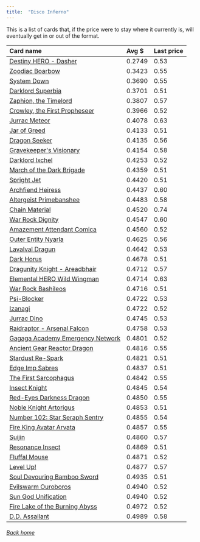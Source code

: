 ```yaml
---
title:  "Disco Inferno"
---
```


This is a list of cards that, if the price were to stay where it currently is, will eventually get in or out of the format.

| Card name | Avg $ | Last price |
| :-- | :-- | :-- |
[Destiny HERO - Dasher](https://db.ygoprodeck.com/card/?search=Destiny%20HERO%20-%20Dasher) | 0.2749 | 0.53 |
[Zoodiac Boarbow](https://db.ygoprodeck.com/card/?search=Zoodiac%20Boarbow) | 0.3423 | 0.55 |
[System Down](https://db.ygoprodeck.com/card/?search=System%20Down) | 0.3690 | 0.55 |
[Darklord Superbia](https://db.ygoprodeck.com/card/?search=Darklord%20Superbia) | 0.3701 | 0.51 |
[Zaphion, the Timelord](https://db.ygoprodeck.com/card/?search=Zaphion,%20the%20Timelord) | 0.3807 | 0.57 |
[Crowley, the First Propheseer](https://db.ygoprodeck.com/card/?search=Crowley,%20the%20First%20Propheseer) | 0.3966 | 0.52 |
[Jurrac Meteor](https://db.ygoprodeck.com/card/?search=Jurrac%20Meteor) | 0.4078 | 0.63 |
[Jar of Greed](https://db.ygoprodeck.com/card/?search=Jar%20of%20Greed) | 0.4133 | 0.51 |
[Dragon Seeker](https://db.ygoprodeck.com/card/?search=Dragon%20Seeker) | 0.4135 | 0.56 |
[Gravekeeper's Visionary](https://db.ygoprodeck.com/card/?search=Gravekeeper's%20Visionary) | 0.4154 | 0.58 |
[Darklord Ixchel](https://db.ygoprodeck.com/card/?search=Darklord%20Ixchel) | 0.4253 | 0.52 |
[March of the Dark Brigade](https://db.ygoprodeck.com/card/?search=March%20of%20the%20Dark%20Brigade) | 0.4359 | 0.51 |
[Spright Jet](https://db.ygoprodeck.com/card/?search=Spright%20Jet) | 0.4420 | 0.51 |
[Archfiend Heiress](https://db.ygoprodeck.com/card/?search=Archfiend%20Heiress) | 0.4437 | 0.60 |
[Altergeist Primebanshee](https://db.ygoprodeck.com/card/?search=Altergeist%20Primebanshee) | 0.4483 | 0.58 |
[Chain Material](https://db.ygoprodeck.com/card/?search=Chain%20Material) | 0.4520 | 0.74 |
[War Rock Dignity](https://db.ygoprodeck.com/card/?search=War%20Rock%20Dignity) | 0.4547 | 0.60 |
[Amazement Attendant Comica](https://db.ygoprodeck.com/card/?search=Amazement%20Attendant%20Comica) | 0.4560 | 0.52 |
[Outer Entity Nyarla](https://db.ygoprodeck.com/card/?search=Outer%20Entity%20Nyarla) | 0.4625 | 0.56 |
[Lavalval Dragun](https://db.ygoprodeck.com/card/?search=Lavalval%20Dragun) | 0.4642 | 0.53 |
[Dark Horus](https://db.ygoprodeck.com/card/?search=Dark%20Horus) | 0.4678 | 0.51 |
[Dragunity Knight - Areadbhair](https://db.ygoprodeck.com/card/?search=Dragunity%20Knight%20-%20Areadbhair) | 0.4712 | 0.57 |
[Elemental HERO Wild Wingman](https://db.ygoprodeck.com/card/?search=Elemental%20HERO%20Wild%20Wingman) | 0.4714 | 0.63 |
[War Rock Bashileos](https://db.ygoprodeck.com/card/?search=War%20Rock%20Bashileos) | 0.4716 | 0.51 |
[Psi-Blocker](https://db.ygoprodeck.com/card/?search=Psi-Blocker) | 0.4722 | 0.53 |
[Izanagi](https://db.ygoprodeck.com/card/?search=Izanagi) | 0.4722 | 0.52 |
[Jurrac Dino](https://db.ygoprodeck.com/card/?search=Jurrac%20Dino) | 0.4745 | 0.53 |
[Raidraptor - Arsenal Falcon](https://db.ygoprodeck.com/card/?search=Raidraptor%20-%20Arsenal%20Falcon) | 0.4758 | 0.53 |
[Gagaga Academy Emergency Network](https://db.ygoprodeck.com/card/?search=Gagaga%20Academy%20Emergency%20Network) | 0.4801 | 0.52 |
[Ancient Gear Reactor Dragon](https://db.ygoprodeck.com/card/?search=Ancient%20Gear%20Reactor%20Dragon) | 0.4816 | 0.55 |
[Stardust Re-Spark](https://db.ygoprodeck.com/card/?search=Stardust%20Re-Spark) | 0.4821 | 0.51 |
[Edge Imp Sabres](https://db.ygoprodeck.com/card/?search=Edge%20Imp%20Sabres) | 0.4837 | 0.51 |
[The First Sarcophagus](https://db.ygoprodeck.com/card/?search=The%20First%20Sarcophagus) | 0.4842 | 0.55 |
[Insect Knight](https://db.ygoprodeck.com/card/?search=Insect%20Knight) | 0.4845 | 0.54 |
[Red-Eyes Darkness Dragon](https://db.ygoprodeck.com/card/?search=Red-Eyes%20Darkness%20Dragon) | 0.4850 | 0.55 |
[Noble Knight Artorigus](https://db.ygoprodeck.com/card/?search=Noble%20Knight%20Artorigus) | 0.4853 | 0.51 |
[Number 102: Star Seraph Sentry](https://db.ygoprodeck.com/card/?search=Number%20102:%20Star%20Seraph%20Sentry) | 0.4855 | 0.54 |
[Fire King Avatar Arvata](https://db.ygoprodeck.com/card/?search=Fire%20King%20Avatar%20Arvata) | 0.4857 | 0.55 |
[Suijin](https://db.ygoprodeck.com/card/?search=Suijin) | 0.4860 | 0.57 |
[Resonance Insect](https://db.ygoprodeck.com/card/?search=Resonance%20Insect) | 0.4869 | 0.51 |
[Fluffal Mouse](https://db.ygoprodeck.com/card/?search=Fluffal%20Mouse) | 0.4871 | 0.52 |
[Level Up!](https://db.ygoprodeck.com/card/?search=Level%20Up!) | 0.4877 | 0.57 |
[Soul Devouring Bamboo Sword](https://db.ygoprodeck.com/card/?search=Soul%20Devouring%20Bamboo%20Sword) | 0.4935 | 0.51 |
[Evilswarm Ouroboros](https://db.ygoprodeck.com/card/?search=Evilswarm%20Ouroboros) | 0.4940 | 0.52 |
[Sun God Unification](https://db.ygoprodeck.com/card/?search=Sun%20God%20Unification) | 0.4940 | 0.52 |
[Fire Lake of the Burning Abyss](https://db.ygoprodeck.com/card/?search=Fire%20Lake%20of%20the%20Burning%20Abyss) | 0.4972 | 0.52 |
[D.D. Assailant](https://db.ygoprodeck.com/card/?search=D.D.%20Assailant) | 0.4989 | 0.58 |

###### [Back home](index)